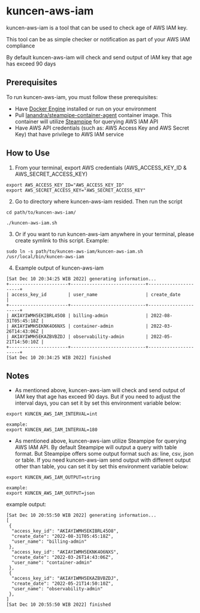 # kuncen-aws-iam

kuncen-aws-iam is a tool that can be used to check age of AWS IAM key.

This tool can be as simple checker or notification as part of your AWS IAM compliance

By default kuncen-aws-iam will check and send output of IAM key that age has exceed 90 days

## Prerequisites

To run kuncen-aws-iam, you must follow these prerequisites:

- Have [Docker Engine](https://docs.docker.com/engine/install/) installed or run on your environment
- Pull [lanandra/steampipe-container-agent](https://hub.docker.com/r/lanandra/steampipe-container-agent) container image. This container will utilize [Steampipe](https://steampipe.io/) for querying AWS IAM API
- Have AWS API credentials (such as: AWS Access Key and AWS Secret Key) that have privilege to AWS IAM service

## How to Use

1. From your terminal, export AWS credentials (AWS_ACCESS_KEY_ID & AWS_SECRET_ACCESS_KEY)

```
export AWS_ACCESS_KEY_ID="AWS_ACCESS_KEY_ID"
export AWS_SECRET_ACCESS_KEY="AWS_SECRET_ACCESS_KEY"
```

2. Go to directory where kuncen-aws-iam resided. Then run the script

```
cd path/to/kuncen-aws-iam/

./kuncen-aws-iam.sh
```

3. Or if you want to run kuncen-aws-iam anywhere in your terminal, please create symlink to this script. Example:

```
sudo ln -s path/to/kuncen-aws-iam/kuncen-aws-iam.sh /usr/local/bin/kuncen-aws-iam
```

4. Example output of kuncen-aws-iam

```
[Sat Dec 10 20:34:25 WIB 2022] generating information...
+----------------------+----------------------------+----------------------+
| access_key_id        | user_name                  | create_date          |
+----------------------+----------------------------+----------------------+
| AKIAYIWMH5EKIBRL45O8 | billing-admin              | 2022-08-31T05:45:18Z |
| AKIAYIWMH5EKNK4O6NXS | container-admin            | 2022-03-26T14:43:06Z |
| AKIAYIWMH5EKAZBVBZDJ | observability-admin        | 2022-05-21T14:50:10Z |
+----------------------+----------------------------+----------------------+
[Sat Dec 10 20:34:25 WIB 2022] finished
```

## Notes

- As mentioned above, kuncen-aws-iam will check and send output of IAM key that age has exceed 90 days. But if you need to adjust the interval days, you can set it by set this environment variable below:

```
export KUNCEN_AWS_IAM_INTERVAL=int

example:
export KUNCEN_AWS_IAM_INTERVAL=180
```

- As mentioned above, kuncen-aws-iam utilize Steampipe for querying AWS IAM API. By default Steampipe will output a query with table format. But Steampipe offers some output format such as: line, csv, json or table. If you need kuncen-aws-iam send output with different output other than table, you can set it by set this environment variable below:

```
export KUNCEN_AWS_IAM_OUTPUT=string

example:
export KUNCEN_AWS_IAM_OUTPUT=json
```

example output:

```
[Sat Dec 10 20:55:50 WIB 2022] generating information...
[
 {
  "access_key_id": "AKIAYIWMH5EKIBRL45O8",
  "create_date": "2022-08-31T05:45:18Z",
  "user_name": "billing-admin"
 },
  "access_key_id": "AKIAYIWMH5EKNK4O6NXS",
  "create_date": "2022-03-26T14:43:06Z",
  "user_name": "container-admin"
 },
 {
  "access_key_id": "AKIAYIWMH5EKAZBVBZDJ",
  "create_date": "2022-05-21T14:50:10Z",
  "user_name": "observability-admin"
 },
]
[Sat Dec 10 20:55:50 WIB 2022] finished
```
